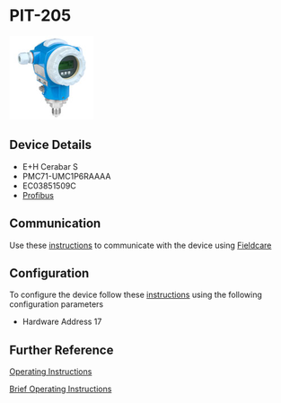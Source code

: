# PIT-205

![](../images/device_images/cerabar_s.jpg)

## Device Details
+ E+H Cerabar S
+ PMC71-UMC1P6RAAAA
+ EC03851509C
+ [Profibus](../protocols/profibus.md)

## Communication
Use these [instructions](../protocols/profibus/connection_run_2.md) to communicate with the device using [Fieldcare](../fieldcare/fieldcare.md)

## Configuration
To configure the device follow these [instructions](../commissioning_instructions/cerabar_s_profibus.md) using the following configuration parameters

+ Hardware Address 17

## Further Reference
[Operating Instructions](../manuals/cerabar_s_operating_profibus.pdf)

[Brief Operating Instructions](../manuals/cerabar_s_brief_profibus.pdf)
